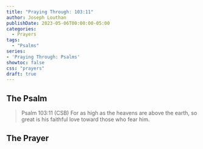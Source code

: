 ```yaml
---
title: "Praying Through: 103:11"
author: Joseph Louthan
publishDate: 2023-05-06T00:00:00-05:00
categories:
  - Prayers
tags:
  - "Psalms"
series:
- 'Praying Through: Psalms'
showtoc: false
css: "prayers"
draft: true
---
```

## The Psalm

>Psalm 103:11 (CSB) For as high as the heavens are above the earth, so great is his faithful love toward those who fear him. 

## The Prayer

<div style="font-variant: small-caps;">

</div>

```text

```
